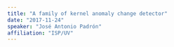 ```yaml
---
title: "A family of kernel anomaly change detector"
date: "2017-11-24"
speaker: "José Antonio Padrón"
affiliation: "ISP/UV"
---
```

